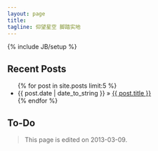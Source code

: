 ```yaml
---
layout: page
title: 
tagline: 仰望星空 脚踏实地
---
```

{% include JB/setup %}


## Recent Posts

<ul class="posts">
  <!--User limit to set the number of posts listed in the page-->
  {% for post in site.posts limit:5 %}
    <li><span>{{ post.date | date_to_string }}</span> &raquo; <a href="{{ BASE_PATH }}{{ post.url }}">{{ post.title }}</a></li>
  {% endfor %}
</ul>

## To-Do


>This page is edited on 2013-03-09.